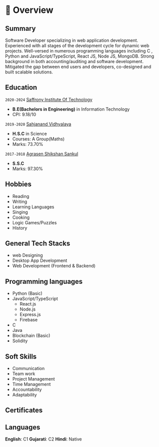 # 📖 Overview

## Summary

Software Developer specializing in web application development. Experienced with all stages of the development cycle for dynamic web projects. Well-versed in numerous programming languages including C , Python and JavaScript/TypeScript, React JS, Node JS, MongoDB. Strong background in both accounting/auditing and software development. Mitigated the gap between end users and developers, co-designed and built scalable solutions.

## Education
`2020-2024` [Saffrony Institute Of Technology](https://www.saffrony.ac.in/)
- **B.E(Bachelors in Engineering)** in Information Technology
- CPI: 9.18/10

`2019-2020` [Sahjanand Vidhyalaya](https://sahjanandvidhyalay.com/contact-us/)
- **H.S.C** in Science
- Courses: A Group(Maths)
- Marks: 73.70%

`2017-2018` [Agrasen Shikshan Sankul](https://www.helloindia.co/Ahmedabad/Shree-Agrasen-Shikshan-Sankul/Nava-Naroda)
- **S.S.C** 
- Marks: 97.30%

## Hobbies
- Reading
- Writing
- Learning Languages
- Singing
- Cooking
- Logic Games/Puzzles
- History

## General Tech Stacks
- web Designing
- Desktop App Development
- Web Development (Frontend & Backend)

## Programming languages
- Python (Basic)
- JavaScript/TypeScript
  - React.js
  - Node.js
  - Express.js
  - Firebase
- C
- Java
- Blockchain (Basic)
- Solidity

## Soft Skills
- Communication
- Team work
- Project Management
- Time Management
- Accountability
- Adaptability

## Certificates


## Languages
**English**: C1
**Gujarati**: C2
**Hindi**: Native
